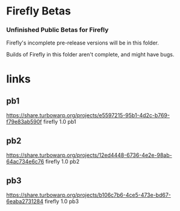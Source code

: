 # Firefly Betas
### Unfinished Public Betas for Firefly
Firefly's incomplete pre-release versions will be in this folder.

Builds of Firefly in this folder aren't complete, and might have bugs.

# links
## pb1
https://share.turbowarp.org/projects/e5597215-95b1-4d2c-b769-f79e83ab590f firefly 1.0 pb1
## pb2
https://share.turbowarp.org/projects/12ed4448-6736-4e2e-98ab-64ac734e6c76 firefly 1.0 pb2
## pb3
https://share.turbowarp.org/projects/b106c7b6-4ce5-473e-bd67-6eaba2731284 firefly 1.0 pb3
